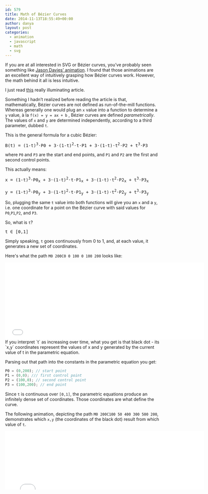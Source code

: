 ```yaml
---
id: 579
title: Math of Bézier Curves
date: 2014-11-13T18:55:49+00:00
author: danya
layout: post
categories:
  - animation
  - javascript
  - math
  - svg
---
```



If you are at all interested in SVG or Bézier curves, you&#8217;ve probably seen something like [Jason Davies&#8217; animation](http://www.jasondavies.com/animated-bezier/). I found that those animations are an excellent way of intuitively grasping how Bézier curves work. However, the math behind it all is less intuitive.

I just read [this](http://pomax.github.io/bezierinfo/) really illuminating article.

Something I hadn&#8217;t realized before reading the article is that, mathematically, Bézier curves are not defined as run-of-the-mill functions. Whereas generally one would plug an `x` value into a function to determine a `y` value, à la  `f(x) = y = ax + b` , Bézier curves are defined _parametrically_. The values of `x` and `y` are determined independently, according to a third parameter, dubbed `t`.

This is the general formula for a cubic Bézier:

<pre>B(t) = (1-t)<sup>3</sup>&middot;P0 + 3&middot;(1-t)<sup>2</sup>&middot;t&middot;P1 + 3&middot;(1-t)&middot;t<sup>2</sup>&middot;P2 + t<sup>3</sup>&middot;P3
</pre>

where `P0` and `P3` are the start and end points, and `P1` and `P2` are the first and second control points.

<!--more-->



This actually means:

<pre>x = (1-t)<sup>3</sup>&middot;P0<sub>x</sub> + 3&middot;(1-t)<sup>2</sup>&middot;t&middot;P1<sub>x</sub> + 3&middot;(1-t)&middot;t<sup>2</sup>&middot;P2<sub>x</sub> + t<sup>3</sup>&middot;P3<sub>x</sub>

y = (1-t)<sup>3</sup>&middot;P0<sub>y</sub> + 3&middot;(1-t)<sup>2</sup>&middot;t&middot;P1<sub>y</sub> + 3&middot;(1-t)&middot;t<sup>2</sup>&middot;P2<sub>y</sub> + t<sup>3</sup>&middot;P3<sub>y</sub>
</pre>

So, plugging the same `t` value into both functions will give you an `x` and a `y`, i.e. one coordinate for a point on the Bézier curve with said values for `P0`,`P1`,`P2`, and `P3`.

So, what is `t`?

<pre>t &isin; [0,1]
</pre>

Simply speaking, `t` goes continuously from 0 to 1, and, at each value, it generates a new set of coordinates.

Here's what the path `M0 200C0 0 100 0 100 200` looks like:
<iframe src="/assets/iframes/bezier-t.html" height="250" width="650" frameborder="0"></iframe>
If you interpret `t` as increasing over time, what you get is that black dot - its `x,y` coordinates represent the values of x and y generated by the current value of t in the parametric equation.

Parsing out that path into the constants in the parametric equation you get:
```javascript
P0 = (0,200); // start point
P1 = (0,0); /// first control point
P2 = (100,0); // second control point
P3 = (100,200); // end point
```

Since `t` is continuous over `[0,1]`, the parametric equations produce an infinitely dense set of coordinates. Those coordinates are what define the curve.

The following animation, depicting the path `M0 200C100 50 400 300 500 200`, demonstrates which `x,y` (the coordinates of the black dot) result from which value of `t`.

<iframe src="/assets/iframes/bezier-t1.html" height="190" width="650" frameborder="0"></iframe>
